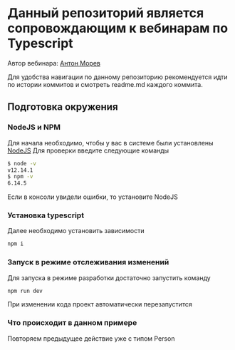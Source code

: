 # Данный репозиторий является сопровождающим к вебинарам по Typescript

Автор вебинара: [Антон Морев](https://amorev.ru)

Для удобства навигации по данному репозиторию рекомендуется идти по истории коммитов и смотреть readme.md каждого коммита.

## Подготовка окружения

### NodeJS и NPM

Для начала необходимо, чтобы у вас в системе были установлены [NodeJS](https://nodejs.org/en/download/)
Для проверки введите следующие команды

```bash
$ node -v                       
v12.14.1                        
$ npm -v                        
6.14.5                          
```
 
Если в консоли увидели ошибки, то установите NodeJS

### Установка typescript

Далее необходимо установить зависимости

```bash
npm i 
```

### Запуск в режиме отслеживания изменений

Для запуска в режиме разработки достаточно запустить команду

```bash
npm run dev
```

При изменении кода проект автоматически перезапустится

### Что происходит в данном примере

Повторяем предыдущее действие уже с типом Person
